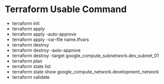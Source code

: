 # Terraform Usable Command
- terraform init
- terraform apply
- terraform apply -auto-approve
- terraform apply -var-file name.tfvars
- terraform destroy
- terraform destroy -auto-approve
- terraform destroy -target google_compute_subnetwork.dev_subnet_01
- terraform plan
- terraform state list
- terraform state show google_compute_network.development_network
- terraform validate



